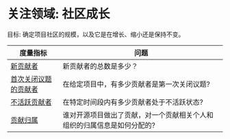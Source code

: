 # 关注领域: 社区成长

目标: 确定项目社区的规模，以及它是在增长、缩小还是保持不变。

度量指标 | 问题
--- | ---
[新贡献者](new-contributors.md)| 新贡献者的总数是多少？
[首次关闭议题的贡献者](new-contributor-closing-issues.md) | 在给定项目中，有多少贡献者是第一次关闭议题?
[不活跃贡献者](inactive-contributors.md) | 在特定时间段内有多少贡献者处于不活跃状态?
[贡献归属](contribution-attribution.md) | 谁对开源项目做出了贡献，对一个贡献相关个人和组织的归属信息是如何分配的?